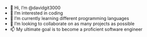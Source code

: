 - 👋 Hi, I’m @davidgit3000
- 👀 I’m interested in coding
- 🌱 I’m currently learning different programming languages
- 💞️ I’m looking to collaborate on as many projects as possible
- 📫 My ultimate goal is to become a proficient software engineer

<!---
davidgit3000/davidgit3000 is a ✨ special ✨ repository because its `README.md` (this file) appears on your GitHub profile.
You can click the Preview link to take a look at your changes.
--->
